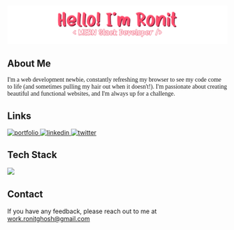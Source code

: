 <a href="#" target="_blank"> <img src="assets/readme-header.png" /> </a>

## About Me

 <p style="font-family: verdana">I'm a web development newbie, constantly refreshing my browser to see my code come to life (and sometimes pulling my hair out when it doesn't!). I'm passionate about creating beautiful and functional websites, and I'm always up for a challenge.</p>

## Links

<a href="https://ronit-ghosh.vercel.app/" target="_blank">
  <img src="https://img.shields.io/badge/my_portfolio-000?style=for-the-badge&logo=ko-fi&logoColor=white" alt="portfolio">
</a>
<a href="https://www.linkedin.com/in/ronit-ghosh-7b10972a2/" target="_blank">
  <img src="https://img.shields.io/badge/linkedin-0A66C2?style=for-the-badge&logo=linkedin&logoColor=white" alt="linkedin">
</a>
<a href="https://twitter.com/ronit__ghosh" target="_blank">
  <img src="https://img.shields.io/badge/twitter-1DA1F2?style=for-the-badge&logo=twitter&logoColor=white" alt="twitter">
</a>

## Tech Stack

<a href="https://skillicons.dev">
    <img src="https://skillicons.dev/icons?i=js,nodejs,express,react,tailwind,mongo" />
  </a>

## Contact

If you have any feedback, please reach out to me at work.ronitghosh@gmail.com
